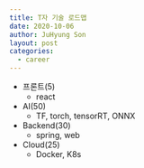 ```yaml
---
title: T자 기술 로드맵
date: 2020-10-06
author: JuHyung Son
layout: post
categories:
  - career
---
```


- 프론트(5)
    - react
- AI(50)
    - TF, torch, tensorRT, ONNX
- Backend(30)
    - spring, web
- Cloud(25)
    - Docker, K8s